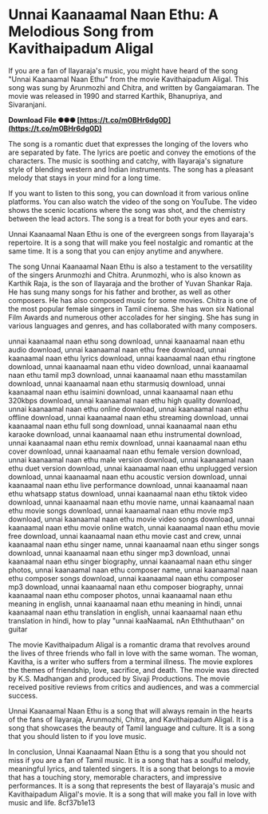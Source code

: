 
 
# Unnai Kaanaamal Naan Ethu: A Melodious Song from Kavithaipadum Aligal
 
If you are a fan of Ilayaraja's music, you might have heard of the song "Unnai Kaanaamal Naan Ethu" from the movie Kavithaipadum Aligal. This song was sung by Arunmozhi and Chitra, and written by Gangaiamaran. The movie was released in 1990 and starred Karthik, Bhanupriya, and Sivaranjani.
 
**Download File ✺✺✺ [https://t.co/m0BHr6dg0D](https://t.co/m0BHr6dg0D)**


 
The song is a romantic duet that expresses the longing of the lovers who are separated by fate. The lyrics are poetic and convey the emotions of the characters. The music is soothing and catchy, with Ilayaraja's signature style of blending western and Indian instruments. The song has a pleasant melody that stays in your mind for a long time.
 
If you want to listen to this song, you can download it from various online platforms. You can also watch the video of the song on YouTube. The video shows the scenic locations where the song was shot, and the chemistry between the lead actors. The song is a treat for both your eyes and ears.
 
Unnai Kaanaamal Naan Ethu is one of the evergreen songs from Ilayaraja's repertoire. It is a song that will make you feel nostalgic and romantic at the same time. It is a song that you can enjoy anytime and anywhere.
  
The song Unnai Kaanaamal Naan Ethu is also a testament to the versatility of the singers Arunmozhi and Chitra. Arunmozhi, who is also known as Karthik Raja, is the son of Ilayaraja and the brother of Yuvan Shankar Raja. He has sung many songs for his father and brother, as well as other composers. He has also composed music for some movies. Chitra is one of the most popular female singers in Tamil cinema. She has won six National Film Awards and numerous other accolades for her singing. She has sung in various languages and genres, and has collaborated with many composers.
 
unnai kaanaamal naan ethu song download,  unnai kaanaamal naan ethu audio download,  unnai kaanaamal naan ethu free download,  unnai kaanaamal naan ethu lyrics download,  unnai kaanaamal naan ethu ringtone download,  unnai kaanaamal naan ethu video download,  unnai kaanaamal naan ethu tamil mp3 download,  unnai kaanaamal naan ethu masstamilan download,  unnai kaanaamal naan ethu starmusiq download,  unnai kaanaamal naan ethu isaimini download,  unnai kaanaamal naan ethu 320kbps download,  unnai kaanaamal naan ethu high quality download,  unnai kaanaamal naan ethu online download,  unnai kaanaamal naan ethu offline download,  unnai kaanaamal naan ethu streaming download,  unnai kaanaamal naan ethu full song download,  unnai kaanaamal naan ethu karaoke download,  unnai kaanaamal naan ethu instrumental download,  unnai kaanaamal naan ethu remix download,  unnai kaanaamal naan ethu cover download,  unnai kaanaamal naan ethu female version download,  unnai kaanaamal naan ethu male version download,  unnai kaanaamal naan ethu duet version download,  unnai kaanaamal naan ethu unplugged version download,  unnai kaanaamal naan ethu acoustic version download,  unnai kaanaamal naan ethu live performance download,  unnai kaanaamal naan ethu whatsapp status download,  unnai kaanaamal naan ethu tiktok video download,  unnai kaanaamal naan ethu movie name,  unnai kaanaamal naan ethu movie songs download,  unnai kaanaamal naan ethu movie mp3 download,  unnai kaanaamal naan ethu movie video songs download,  unnai kaanaamal naan ethu movie online watch,  unnai kaanaamal naan ethu movie free download,  unnai kaanaamal naan ethu movie cast and crew,  unnai kaanaamal naan ethu singer name,  unnai kaanaamal naan ethu singer songs download,  unnai kaanaamal naan ethu singer mp3 download,  unnai kaanaamal naan ethu singer biography,  unnai kaanaamal naan ethu singer photos,  unnai kaanaamal naan ethu composer name,  unnai kaanaamal naan ethu composer songs download,  unnai kaanaamal naan ethu composer mp3 download,  unnai kaanaamal naan ethu composer biography,  unnai kaanaamal naan ethu composer photos,  unnai kaanaamal naan ethu meaning in english,  unnai kaanaamal naan ethu meaning in hindi,  unnai kaanaamal naan ethu translation in english,  unnai kaanaamal naan ethu translation in hindi,  how to play "unnai kaaNaamaL nAn Eththuthaan" on guitar
 
The movie Kavithaipadum Aligal is a romantic drama that revolves around the lives of three friends who fall in love with the same woman. The woman, Kavitha, is a writer who suffers from a terminal illness. The movie explores the themes of friendship, love, sacrifice, and death. The movie was directed by K.S. Madhangan and produced by Sivaji Productions. The movie received positive reviews from critics and audiences, and was a commercial success.
 
Unnai Kaanaamal Naan Ethu is a song that will always remain in the hearts of the fans of Ilayaraja, Arunmozhi, Chitra, and Kavithaipadum Aligal. It is a song that showcases the beauty of Tamil language and culture. It is a song that you should listen to if you love music.
  
In conclusion, Unnai Kaanaamal Naan Ethu is a song that you should not miss if you are a fan of Tamil music. It is a song that has a soulful melody, meaningful lyrics, and talented singers. It is a song that belongs to a movie that has a touching story, memorable characters, and impressive performances. It is a song that represents the best of Ilayaraja's music and Kavithaipadum Aligal's movie. It is a song that will make you fall in love with music and life.
 8cf37b1e13
 
